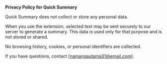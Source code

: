 **Privacy Policy for Quick Summary**

Quick Summary does not collect or store any personal data.

When you use the extension, selected text may be sent securely to our server to generate a summary. This data is used only for that purpose and is not stored or shared.

No browsing history, cookies, or personal identifiers are collected.

If you have questions, contact [namangautama31@email.com].
